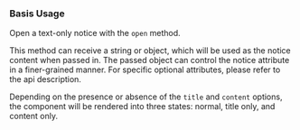 ### Basis Usage

Open a text-only notice with the `open` method.

This method can receive a string or object, which will be used as the notice content when passed in. The passed object can control the notice attribute in a finer-grained manner. For specific optional attributes, please refer to the api description.

Depending on the presence or absence of the `title` and `content` options, the component will be rendered into three states: normal, title only, and content only.
